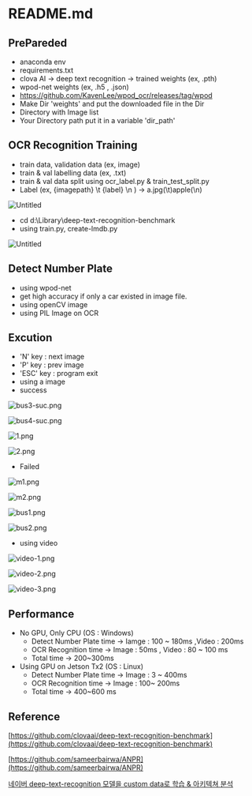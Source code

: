 # README.md

## PrePareded

- anaconda env
- requirements.txt
- clova AI → deep text recognition → trained weights (ex, .pth)
- wpod-net weights (ex, .h5 , .json)
- https://github.com/KavenLee/wpod_ocr/releases/tag/wpod
- Make Dir 'weights' and put the downloaded file in the Dir
- Directory with Image list
- Your Directory path put it in a variable 'dir_path'

## OCR Recognition Training

- train data, validation data (ex, image)
- train & val labelling data (ex, .txt)
- train & val data split using ocr_label.py & train_test_split.py
- Label (ex, {imagepath} \t {label} \n ) → a.jpg(\t)apple(\n)

![Untitled](readme_img/Untitled.png)

- cd d:\\Library\deep-text-recognition-benchmark
- using train.py, create-lmdb.py

![Untitled](readme_img/Untitled%201.png)

## Detect Number Plate

- using wpod-net
- get high accuracy if only a car existed in image file.
- using openCV image
- using PIL Image on OCR

## Excution

- 'N' key   : next image
- 'P' key   : prev image
- 'ESC' key : program exit
- using a image
- success

![bus3-suc.png](readme_img/bus3-suc.png)

![bus4-suc.png](readme_img/bus4-suc.png)

![1.png](readme_img/1.png)

![2.png](readme_img/2.png)

- Failed

![m1.png](readme_img/m1.png)

![m2.png](readme_img/m2.png)

![bus1.png](readme_img/bus1.png)

![bus2.png](readme_img/bus2.png)

- using video

![video-1.png](readme_img/video-1.png)

![video-2.png](readme_img/video-2.png)

![video-3.png](readme_img/video-3.png)

## Performance

- No GPU, Only CPU (OS : Windows)
    - Detect Number Plate time → Iamge : 100 ~ 180ms ,Video : 200ms
    - OCR Recognition time       →  Image : 50ms , Video : 80 ~ 100 ms
    - Total time → 200~300ms
- Using GPU on Jetson Tx2 (OS : Linux)
    - Detect Number Plate time → Image : 3 ~ 400ms
    - OCR Recognition time       → Image : 100~ 200ms
    - Total time → 400~600 ms

## Reference

[https://github.com/clovaai/deep-text-recognition-benchmark](https://github.com/clovaai/deep-text-recognition-benchmark)

[https://github.com/sameerbairwa/ANPR](https://github.com/sameerbairwa/ANPR)

[네이버 deep-text-recognition 모델을 custom data로 학습 & 아키텍쳐 분석](https://ropiens.tistory.com/35)
